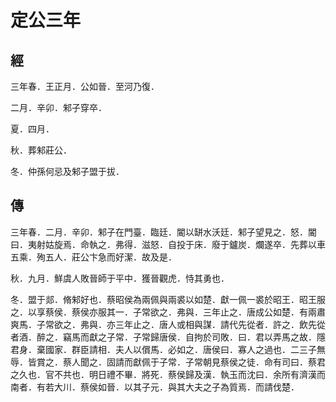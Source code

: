 # 定公三年
## 經

三年春．王正月．公如晉．至河乃復．

二月．辛卯．邾子穿卒．

夏．四月．

秋．葬邾莊公．

冬．仲孫何忌及邾子盟于拔．

## 傳

三年春．二月．辛卯．邾子在門臺．臨廷．閽以缾水沃廷．邾子望見之．怒．閽曰．夷射姑旋焉．命執之．弗得．滋怒．自投于床．廢于鑪炭．爛遂卒．先葬以車五乘．殉五人．莊公卞急而好潔．故及是．

秋．九月．鮮虞人敗晉師于平中．獲晉觀虎．恃其勇也．

冬．盟于郯．脩邾好也．蔡昭侯為兩佩與兩裘以如楚．獻一佩一裘於昭王．昭王服之．以享蔡侯．蔡侯亦服其一．子常欲之．弗與．三年止之．唐成公如楚．有兩肅爽馬．子常欲之．弗與．亦三年止之．唐人或相與謀．請代先從者．許之．飲先從者酒．醉之．竊馬而獻之子常．子常歸唐侯．自拘於司敗．曰．君以弄馬之故．隱君身．棄國家．群臣請相．夫人以償馬．必如之．唐侯曰．寡人之過也．二三子無辱．皆賞之．蔡人聞之．固請而獻佩于子常．子常朝見蔡侯之徒．命有司曰．蔡君之久也．官不共也．明日禮不畢．將死．蔡侯歸及漢．執玉而沈曰．余所有濟漢而南者．有若大川．蔡侯如晉．以其子元．與其大夫之子為質焉．而請伐楚．

